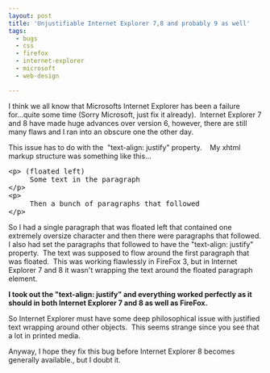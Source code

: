 ```yaml
---
layout: post
title: 'Unjustifiable Internet Explorer 7,8 and probably 9 as well'
tags:
  - bugs
  - css
  - firefox
  - internet-explorer
  - microsoft
  - web-design

---
```


I think we all know that Microsofts Internet Explorer has been a failure for...quite some time (Sorry Microsoft, just fix it already).  Internet Explorer 7 and 8 have made huge advances over version 6, however, there are still many flaws and I ran into an obscure one the other day.

This issue has to do with the  "text-align: justify" property.    My xhtml markup structure was something like this...
<pre>&lt;p&gt; (floated left)
     Some text in the paragraph
&lt;/p&gt;
&lt;p&gt;
     Then a bunch of paragraphs that followed
&lt;/p&gt;</pre>
So I had a single paragraph that was floated left that contained one extremely oversize character and then there were paragraphs that followed.
I also had set the paragraphs that followed to have the "text-align: justify" property.  The text was supposed to flow around the first paragraph that was floated.  This was working flawlessly in FireFox 3, but in Internet Explorer 7 and 8 it wasn't wrapping the text around the floated paragraph element.

<strong>I took out the "text-align: justify" and everything worked perfectly as it should in both Internet Explorer 7 and 8 as well as FireFox. </strong>

So Internet Explorer must have some deep philosophical issue with justified text wrapping around other objects.  This seems strange since you see that a lot in printed media.

Anyway, I hope they fix this bug before Internet Explorer 8 becomes generally available., but I doubt it.
